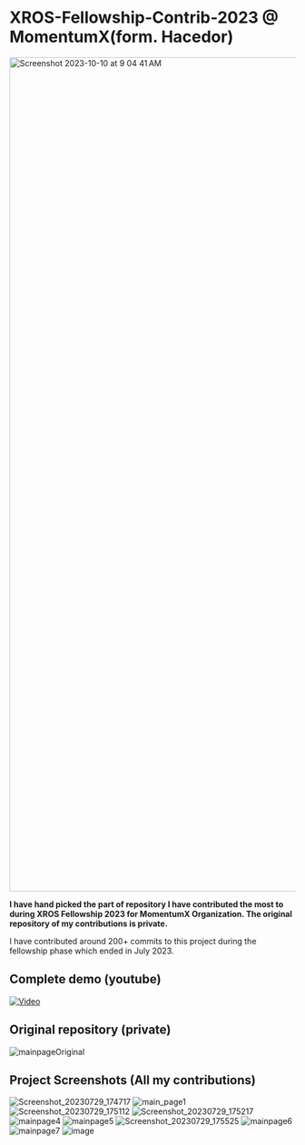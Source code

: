# XROS-Fellowship-Contrib-2023 @ MomentumX(form. Hacedor)
<img width="1470" alt="Screenshot 2023-10-10 at 9 04 41 AM" src="https://github.com/alwinsDen/XROS-Fellowship-Contrib-2023/assets/75517758/b860dcb0-86d5-411b-8919-c31cf6a7eb91">

<b>I have hand picked the part of repository I have contributed the most to during XROS Fellowship 2023 for MomentumX Organization. The original repository of my contributions is private.</b>
 
<p>I have contributed around 200+ commits to this project during the fellowship phase which ended in July 2023.</p>

## Complete demo (youtube)
[![Video](https://img.youtube.com/vi/dNnB43yC0T0/maxresdefault.jpg)](https://www.youtube.com/watch?v=dNnB43yC0T0)

## Original repository (private)

![mainpageOriginal](https://github.com/alwinsDen/XROS-Fellowship-Contrib-2023/assets/75517758/e67047d7-f381-4aab-b514-b0d7a081bb9e)

## Project Screenshots (All my contributions)
![Screenshot_20230729_174717](https://github.com/alwinsDen/XROS-Fellowship-Contrib-2023/assets/75517758/50a899cd-d93a-4e07-b143-cd70a786db57)
![main_page1](https://github.com/alwinsDen/XROS-Fellowship-Contrib-2023/assets/75517758/e5bf1b55-4d45-4156-98a3-25e6f32bca6a)
![Screenshot_20230729_175112](https://github.com/alwinsDen/XROS-Fellowship-Contrib-2023/assets/75517758/0e98a2fb-cccf-475c-8fc5-f5c62ab7e4b6)
![Screenshot_20230729_175217](https://github.com/alwinsDen/XROS-Fellowship-Contrib-2023/assets/75517758/d5818747-d0b0-47e3-82b8-78f90fa92d51)
![mainpage4](https://github.com/alwinsDen/XROS-Fellowship-Contrib-2023/assets/75517758/10a6f495-07ab-4818-a879-72ef45b6768a)
![mainpage5](https://github.com/alwinsDen/XROS-Fellowship-Contrib-2023/assets/75517758/c1c3f7ef-f97d-4b0f-819c-5df29d7e7bda)
![Screenshot_20230729_175525](https://github.com/alwinsDen/XROS-Fellowship-Contrib-2023/assets/75517758/902c3596-6003-4c5c-8aa9-88602d43157d)
![mainpage6](https://github.com/alwinsDen/XROS-Fellowship-Contrib-2023/assets/75517758/a5c02833-4507-403d-a183-b933bfec2a64)
![mainpage7](https://github.com/alwinsDen/XROS-Fellowship-Contrib-2023/assets/75517758/70904b7a-8d1a-4b51-8829-6def3dc65834)
![image](https://github.com/alwinsDen/XROS-Fellowship-Contrib-2023/assets/75517758/462f30cc-585e-4d29-82a6-54e2df302022)
